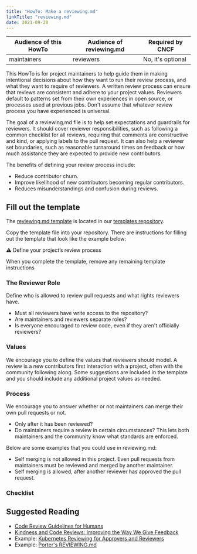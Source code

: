 ```yaml
---
title: "HowTo: Make a reviewing.md"
linkTitle: "reviewing.md"
date: 2021-09-20
---
```


| Audience of this HowTo | Audience of reviewing.md | Required by CNCF |
| -------- | -------- | -------- |
| maintainers     | reviewers     | No, it's optional     |


This HowTo is for project maintainers to help guide them in making intentional decisions about how they want to run their review process, and what they want to require of reviewers. A written review process can ensure that reviews are consistent and adhere to your project values. Reviewers default to patterns set from their own experiences in open source, or processes used at previous jobs. Don't assume that whatever review process you have experienced is universal.

The goal of a reviewing.md file is to help set expectations and guardrails for reviewers. It should cover reviewer responsibilities, such as following a common checklist for all reviews, requiring that comments are constructive and kind, or applying labels to the pull request. It can also help a reviewer set boundaries, such as reasonable turnaround times on feedback or how much assistance they are expected to provide new contributors. 

The benefits of defining your review process include:
* Reduce contributor churn.
* Improve likelihood of new contributors becoming regular contributors.
* Reduces misunderstandings and confusion during reviews.

## Fill out the template

The [reviewing.md template](https://github.com/cncf/project-template/blob/main/REVIEWING.md) is located in our [templates repository](https://github.com/cncf/project-template).

Copy the template file into your repository.
There are instructions for filling out the template that look like the example below:

⚠️ Define your project’s review process

When you complete the template, remove any remaining template instructions

### The Reviewer Role

Define who is allowed to review pull requests and what rights reviewers have.

* Must all reviewers have write access to the repository?
* Are maintainers and reviewers separate roles? 
* Is everyone encouraged to review code, even if they aren't officially reviewers?

### Values

We encourage you to define the values that reviewers should model. A review is a new contributors first interaction with a project, often with the community following along. Some suggestions are included in the template and you should include any additional project values as needed.

### Process

We encourage you to answer whether or not maintainers can merge their own pull requests or not.

* Only after it has been reviewed? 
* Do maintainers require a review in certain circumstances? This lets both maintainers and the community know what standards are enforced.

Below are some examples that you could use in reviewing.md:

* Self merging is not allowed in this project. Even pull requests from maintainers must be reviewed and merged by another maintainer.
* Self merging is allowed, after another reviewer has approved the pull request.

### Checklist

## Suggested Reading

* [Code Review Guidelines for Humans](https://phauer.com/2018/code-review-guidelines/)
* [Kindness and Code Reviews: Improving the Way We Give Feedback](https://product.voxmedia.com/2018/8/21/17549400/kindness-and-code-reviews-improving-the-way-we-give-feedback)
* Example: [Kubernetes Reviewing for Approvers and Reviewers](https://kubernetes.io/docs/contribute/review/for-approvers/)
* Example: [Porter's REVIEWING.md](https://github.com/getporter/porter/blob/main/REVIEWING.md)
